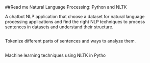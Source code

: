 ##Read me
Natural Language Processing: Python and NLTK


A  chatbot NLP application that choose a dataset for natural language processing applications
 and find the right NLP techniques to process sentences in datasets and understand their structure.
##
Tokenize different parts of sentences and ways to analyze them.
 	
##	
Machine learning techniques using NLTK in Pytho
